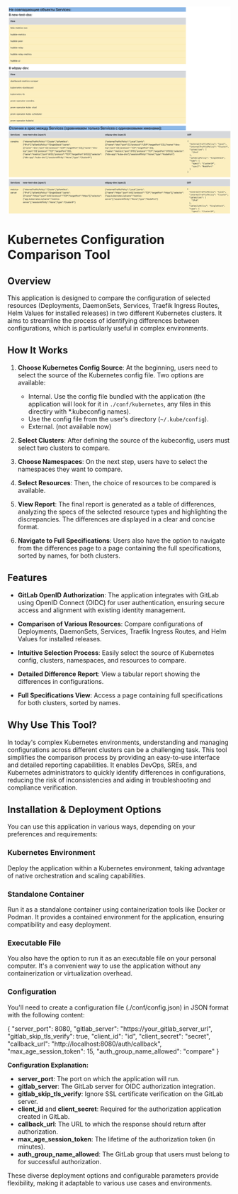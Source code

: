 ![Optional Alt Text](https://github.com/steemax/kubernetes-compare/blob/main/diff1.png?raw=true)


# Kubernetes Configuration Comparison Tool

## Overview

This application is designed to compare the configuration of selected resources (Deployments, DaemonSets, Services, Traefik Ingress Routes, Helm Values for installed releases) in two different Kubernetes clusters. It aims to streamline the process of identifying differences between configurations, which is particularly useful in complex environments.

## How It Works

1.  **Choose Kubernetes Config Source**: At the beginning, users need to select the source of the Kubernetes config file. Two options are available:
    
    -   Internal. Use the config file bundled with the application (the application will look for it in `./conf/kubernetes`, any files in this directiry with *.kubeconfig names).
    -   Use the config file from the user's directory (`~/.kube/config`).
    - External. (not available now)
2.  **Select Clusters**: After defining the source of the kubeconfig, users must select two clusters to compare.
    
3.  **Choose Namespaces**: On the next step, users have to select the namespaces they want to compare.
    
4.  **Select Resources**: Then, the choice of resources to be compared is available.
    
5.  **View Report**: The final report is generated as a table of differences, analyzing the specs of the selected resource types and highlighting the discrepancies. The differences are displayed in a clear and concise format.
    
6.  **Navigate to Full Specifications**: Users also have the option to navigate from the differences page to a page containing the full specifications, sorted by names, for both clusters.
    

## Features
- **GitLab OpenID Authorization**: The application integrates with GitLab using OpenID Connect (OIDC) for user authentication, ensuring secure access and alignment with existing identity management.
-   **Comparison of Various Resources**: Compare configurations of Deployments, DaemonSets, Services, Traefik Ingress Routes, and Helm Values for installed releases.
    
-   **Intuitive Selection Process**: Easily select the source of Kubernetes config, clusters, namespaces, and resources to compare.
    
-   **Detailed Difference Report**: View a tabular report showing the differences in configurations.
    
-   **Full Specifications View**: Access a page containing full specifications for both clusters, sorted by names.

## Why Use This Tool?

In today's complex Kubernetes environments, understanding and managing configurations across different clusters can be a challenging task. This tool simplifies the comparison process by providing an easy-to-use interface and detailed reporting capabilities. It enables DevOps, SREs, and Kubernetes administrators to quickly identify differences in configurations, reducing the risk of inconsistencies and aiding in troubleshooting and compliance verification.


## Installation & Deployment Options

You can use this application in various ways, depending on your preferences and requirements:

### Kubernetes Environment

Deploy the application within a Kubernetes environment, taking advantage of native orchestration and scaling capabilities.

### Standalone Container

Run it as a standalone container using containerization tools like Docker or Podman. It provides a contained environment for the application, ensuring compatibility and easy deployment.

### Executable File

You also have the option to run it as an executable file on your personal computer. It's a convenient way to use the application without any containerization or virtualization overhead.

### Configuration

You'll need to create a configuration file (./conf/config.json) in JSON format with the following content:

{
	"server_port": 8080,
	"gitlab_server": "https://your_gitlab_server_url",
	"gitlab_skip_tls_verify": true,
	"client_id": "id",
	"client_secret": "secret",
	"callback_url": "http://localhost:8080/auth/callback",
	"max_age_session_token": 15,
	"auth_group_name_allowed": "compare"
}

**Configuration Explanation:**

-   **server_port**: The port on which the application will run.
-   **gitlab_server**: The GitLab server for OIDC authorization integration.
-   **gitlab_skip_tls_verify**: Ignore SSL certificate verification on the GitLab server.
-   **client_id** and **client_secret**: Required for the authorization application created in GitLab.
-   **callback_url**: The URL to which the response should return after authorization.
-   **max_age_session_token**: The lifetime of the authorization token (in minutes).
-   **auth_group_name_allowed**: The GitLab group that users must belong to for successful authorization.

These diverse deployment options and configurable parameters provide flexibility, making it adaptable to various use cases and environments.

